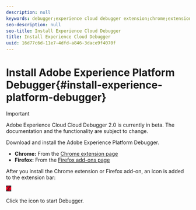 ```yaml
---
description: null
keywords: debugger;experience cloud debugger extension;chrome;extension;install
seo-description: null
seo-title: Install Experience Cloud Debugger
title: Install Experience Cloud Debugger
uuid: 16d77c6d-11e7-4dfd-a846-3dace9f4070f
---
```


# Install Adobe Experience Platform Debugger{#install-experience-platform-debugger}

> [!IMPORTANT]
>
> Adobe Experience Cloud Cloud Debugger 2.0 is currently in beta. The documentation and the functionality are subject to change. 

Download and install the Adobe Experience Platform Debugger.

* **Chrome:** From the [Chrome extension page](https://chrome.google.com/webstore/detail/adobe-experience-cloud-de/ocdmogmohccmeicdhlhhgepeaijenapj)
* **Firefox:** From the [Firefox add-ons page](https://addons.mozilla.org/en-US/firefox/addon/adobe-experience-platform-dbg/)

After you install the Chrome extension or Firefox add-on, an icon is added to the extension bar:

![](assets/start-icon.jpg)

Click the icon to start Debugger. 

